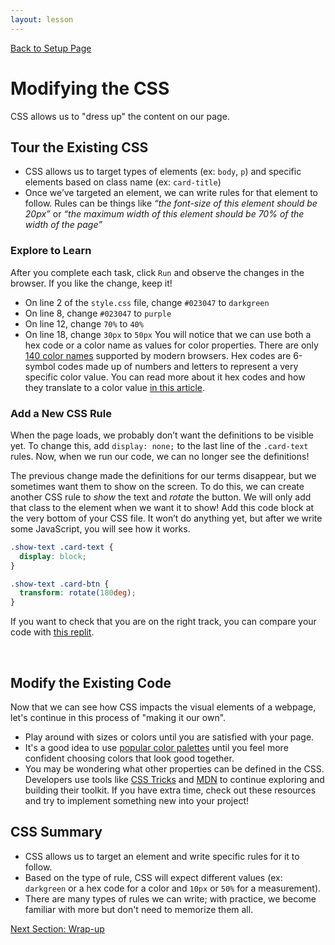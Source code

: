 ```yaml
---
layout: lesson
---
```


<a href="../">Back to Setup Page</a>

# Modifying the CSS

CSS allows us to "dress up" the content on our page.

## Tour the Existing CSS

- CSS allows us to target types of elements (ex: `body`, `p`) and specific elements based on class name (ex: `card-title`)
- Once we’ve targeted an element, we can write rules for that element to follow. Rules can be things like _“the font-size of this element should be 20px”_ or _“the maximum width of this element should be 70% of the width of the page”_

### Explore to Learn

After you complete each task, click `Run` and observe the changes in the browser. If you like the change, keep it!
- On line 2 of the `style.css` file, change `#023047` to `darkgreen`
- On line 8, change `#023047` to `purple`
- On line 12, change `70%` to `40%`
- On line 18, change `30px` to `50px`
You will notice that we can use both a hex code or a color name as values for color properties. There are only <a target="blank" href="https://htmlcolorcodes.com/color-names/">140 color names</a> supported by modern browsers. Hex codes are 6-symbol codes made up of numbers and letters to represent a very specific color value. You can read more about it hex codes and how they translate to a color value <a target="blank" href="https://www.pluralsight.com/blog/tutorials/understanding-hexadecimal-colors-simple">in this article</a>.

### Add a New CSS Rule

When the page loads, we probably don’t want the definitions to be visible yet. To change this, add <code>display: none;</code> to the last line of the <code>.card-text</code> rules. Now, when we run our code, we can no longer see the definitions!

The previous change made the definitions for our terms disappear, but we sometimes want them to show on the screen. To do this, we can create another CSS rule to <em>show</em> the text and <em>rotate</em> the button. We will only add that class to the element when we want it to show! Add this code block at the very bottom of your CSS file. It won’t do anything yet, but after we write some JavaScript, you will see how it works.

```css
.show-text .card-text {
  display: block;
}

.show-text .card-btn {
  transform: rotate(180deg);
}
```

If you want to check that you are on the right track, you can compare your code with <a target="blank" href="https://replit.com/@turingschool/js-newbies-checkpoint-2#index.html">this replit</a>.

<br>

<div class="try-it-new">
  <h2>Modify the Existing Code</h2>
  <p>Now that we can see how CSS impacts the visual elements of a webpage, let's continue in this process of "making it our own".</p>
  <ul>
    <li>Play around with sizes or colors until you are satisfied with your page.</li>
    <li>It's a good idea to use <a target="blank" href="https://coolors.co/palettes/trending">popular color palettes</a> until you feel more confident choosing colors that look good together.</li>
    <li>You may be wondering what other properties can be defined in the CSS. Developers use tools like <a target="blank" href="https://css-tricks.com/almanac/properties/">CSS Tricks</a> and <a target="blank" href="https://developer.mozilla.org/en-US/docs/Web/CSS/CSS_Properties_Reference">MDN</a> to continue exploring and building their toolkit. If you have extra time, check out these resources and try to implement something new into your project!</li>
  </ul>
</div>


## CSS Summary

- CSS allows us to target an element and write specific rules for it to follow.
- Based on the type of rule, CSS will expect different values (ex: `darkgreen` or a hex code for a color and `10px` or `50%` for a measurement).
- There are many types of rules we can write; with practice, we become familiar with more but don't need to memorize them all.

<a href="../wrap-up">Next Section: Wrap-up</a>
